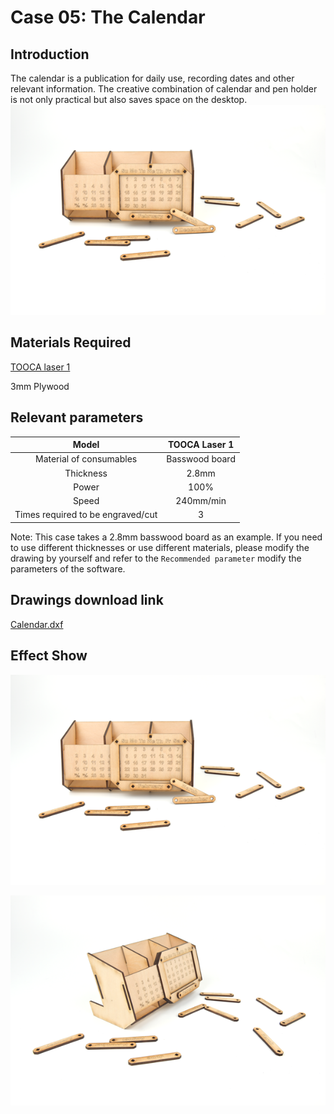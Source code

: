 # Case 05: The Calendar

## Introduction

The calendar is a publication for daily use, recording dates and other relevant information.
The creative combination of calendar and pen holder is not only practical but also saves space on the desktop.![](./images/tooca-laser-1-case-05-01.png)

## Materials Required

[TOOCA laser 1](https://www.elecfreaks.com/elecfreaks-tooca-laser-1.html)

3mm Plywood


## Relevant parameters

|Model|TOOCA Laser 1|
|:-------:|:-------:|
|Material of consumables|Basswood board|
|Thickness|2.8mm|
|Power|100%|
|Speed|240mm/min|
|Times required to be engraved/cut|3|

Note: This case takes a 2.8mm basswood board as an example. If you need to use different thicknesses or use different materials, please modify the drawing by yourself and refer to the `Recommended parameter` modify the parameters of the software.

## Drawings download link

[Calendar.dxf](https://github.com/elecfreaks/learn-en/raw/master/tooca-laser-1/file/calendar.dxf.zip)

## Effect Show

![](./images/tooca-laser-1-case-05-01.png)

![](./images/tooca-laser-1-case-05-02.png)



